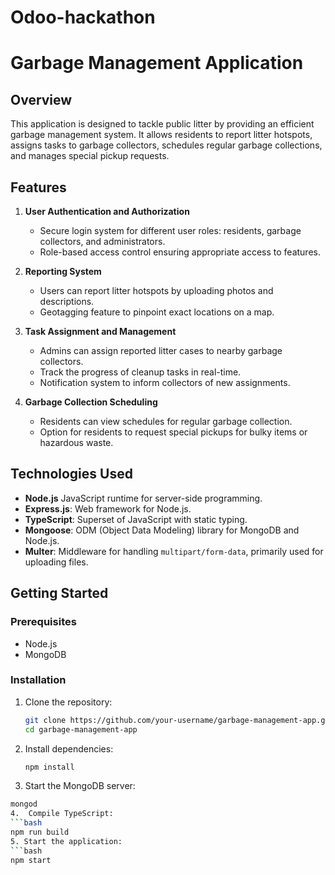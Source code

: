 # Odoo-hackathon 

# Garbage Management Application

## Overview

This application is designed to tackle public litter by providing an efficient garbage management system. It allows residents to report litter hotspots, assigns tasks to garbage collectors, schedules regular garbage collections, and manages special pickup requests.

## Features

1. **User Authentication and Authorization**
   - Secure login system for different user roles: residents, garbage collectors, and administrators.
   - Role-based access control ensuring appropriate access to features.

2. **Reporting System**
   - Users can report litter hotspots by uploading photos and descriptions.
   - Geotagging feature to pinpoint exact locations on a map.

3. **Task Assignment and Management**
   - Admins can assign reported litter cases to nearby garbage collectors.
   - Track the progress of cleanup tasks in real-time.
   - Notification system to inform collectors of new assignments.

4. **Garbage Collection Scheduling**
   - Residents can view schedules for regular garbage collection.
   - Option for residents to request special pickups for bulky items or hazardous waste.

## Technologies Used

- **Node.js** JavaScript runtime for server-side programming.
- **Express.js**: Web framework for Node.js.
- **TypeScript**: Superset of JavaScript with static typing.
- **Mongoose**: ODM (Object Data Modeling) library for MongoDB and Node.js.
- **Multer**: Middleware for handling `multipart/form-data`, primarily used for uploading files.

## Getting Started

### Prerequisites

- Node.js
- MongoDB

### Installation

1. Clone the repository:
   ```bash
   git clone https://github.com/your-username/garbage-management-app.git
   cd garbage-management-app

2. Install dependencies:
   ```bash
   npm install
3. Start the MongoDB server:
 ```bash
mongod
4.  Compile TypeScript:
```bash
npm run build
5. Start the application:
```bash
npm start

   
